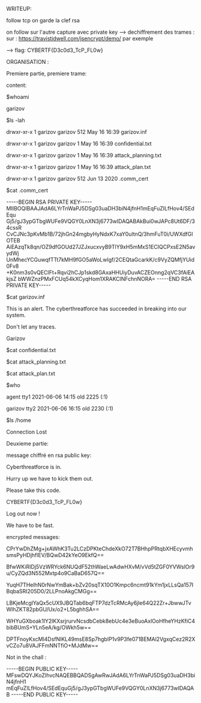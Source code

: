 WRITEUP:

follow tcp
on garde la clef rsa

on follow sur l'autre capture
avec private key --> dechiffrement des trames : sur : https://travistidwell.com/jsencrypt/demo/ par exemple

--> flag: CYBERTF{D3c0d3_TcP_FL0w}


ORGANISATION :


Premiere partie, premiere trame:

content:

$whoami

garizov

$ls -lah

drwxr-xr-x 1 garizov garizov  512 May 16 16:39 garizov.inf

drwxr-xr-x 1 garizov garizov  1   May 16 16:39 confidential.txt

drwxr-xr-x 1 garizov garizov  1   May 16 16:39 attack_planning.txt

drwxr-xr-x 1 garizov garizov  1   May 16 16:39 attack_plan.txt

drwxr-xr-x 1 garizov garizov  512 Jun 13  2020 .comm_cert

$cat .comm_cert 

-----BEGIN RSA PRIVATE KEY-----
MIIBOQIBAAJAdA6LYrTnWaPJ5DSg03uaDH3biN4jfnH1mEqFuZILfHov4/SEdEqu
Gj5/gJ3ypGTbgWUFe9VQGY0LnXN3j6773wIDAQABAkBui0wJAPc8Ut6DF/34cssR
CvCJNc3pKvMb1B/72jhGn24mgbyHyNdxK7xaY0ultnQ/3hmFuT0i/UWXdfGlOTEB
AiEAzqTk8qn/OZ9dfGOUd27JZJxucxvyB9TlY9xH5mMxS1ECIQCPxsE2N5avydWj
UnMhecYCGuwqfTTt7kMH9fGO5aWoLwIgf/2CEQtaGcarkK/c9VyZQMfjYUid0Fv8
+K0nm3s0vQECIFt+Rqvi2hCJp1skd8GAxaHHUiyDuvACZEOnng2qVC3fAiEAkjsZ
bWWZnzPMxFCUq54kXCyqHom1XRAKClNFchnNORA=
-----END RSA PRIVATE KEY-----

$cat garizov.inf 

This is an alert. The cyberthreatforce has succeeded in breaking into our system.

Don't let any traces.



Garizov

$cat confidential.txt


$cat attack_planning.txt


$cat attack_plan.txt


$who

agent    tty1         2021-06-06 14:15  old         2225 (:1)

garizov  tty2         2021-06-06 16:15  old         2230 (:1)


$ls /home

Connection Lost



Deuxieme partie:

message chiffré en rsa public key:


Cyberthreatforce is in.

Hurry up we have to kick them out.

Please take this code.

CYBERTF{D3c0d3_TcP_FL0w}

Log out now !

We have to be fast.



encrypted messages:

CPrYwDhZMg+jxAWhK3Tu2LCzDPKteChdeXkO72T7BHhpPRtqbXHEcyvmhsmsPyHDjhflEV/BQwD42kYeO9EkfQ==


BfwWKiRIDj5VzWRYck6NUQdF52thWaeLwAdwHXvM/vVd5tZGF0YVWslOr9u/CyZQd3N552Mxtp4o9CaBaD657Q==


YuqH7THelhN0rNwYmBak+bZv20sqTX10O1Kmpc6ncmt91kYm1jxLLsQa157IBqbaSRI205D0/2LLPnoAkgCMGg==


LBKjeMcgIYaQx5cUX9JBQTab6bqFTP7dzTcRMcAy6jle64Q22Zr+JbwwJTvWlhZKT82pbGU/Ux/o2+L5bghhSA==


WHYuGXboak1lY2lKXsrjrurvNcsdbCebk8ebUc4e3eBuoAxlOoHfheYHzKfiC4bibBUmS+YLn5eA/kg/OWkh5w==


DPTFnoyKxcMl4DsfNlKL49msE8Sp7hgbIP1v9P3fe071BEMAl2VgxqCez2R2XvCZo7u8VAJFFmNNTfiO+MJdMw==


Not in the chall :



-----BEGIN PUBLIC KEY-----
MFswDQYJKoZIhvcNAQEBBQADSgAwRwJAdA6LYrTnWaPJ5DSg03uaDH3biN4jfnH1
mEqFuZILfHov4/SEdEquGj5/gJ3ypGTbgWUFe9VQGY0LnXN3j6773wIDAQAB
-----END PUBLIC KEY-----
